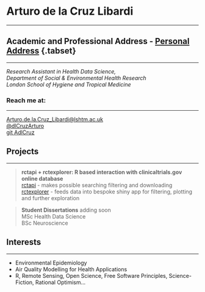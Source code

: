 # Arturo de la Cruz Libardi

---

## Academic and Professional Address - [Personal Address](https://ihavetodothisifnot.wordpress.com/) {.tabset}

---

_Research Assistant in Health Data Science,_<br />
_Department of Social & Environmental Health Research_<br /> 
_London School of Hygiene and Tropical Medicine_<br /> 

### Reach me at:   

---

<Arturo.de.la.Cruz_Libardi@lshtm.ac.uk>  
[@dlCruzArturo](https://twitter.com/dlCruzArturo)   
[git AdlCruz](https://github.com/AdlCruz) 

## Projects 

---

> **rctapi + rctexplorer: R based interaction with clinicaltrials.gov online database**  
> [rctapi](https://github.com/AdlCruz/rctapi) - makes possible searching filtering and downloading   
> [rctexplorer](https://github.com/AdlCruz/rctexplorer) - feeds data into bespoke shiny app for filtering, plotting and further exploration   

> **Student Dissertations** adding soon  
> MSc Health Data Science   
> BSc Neuroscience  

## Interests 

---

* Environmental Epidemiology 
* Air Quality Modelling for Health Applications 
* R, Remote Sensing, Open Science, Free Software Principles,  Science-Fiction, Rational Optimism...
